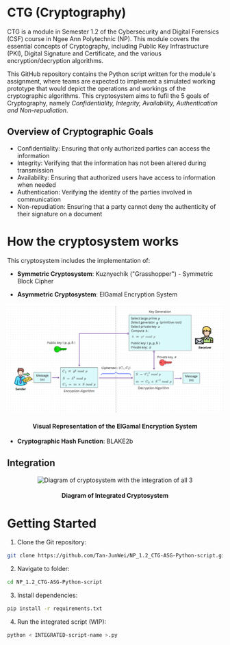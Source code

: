 # CTG (Cryptography)

CTG is a module in Semester 1.2 of the Cybersecurity and Digital Forensics (CSF) course in Ngee Ann Polytechnic (NP). This module covers the essential concepts of Cryptography, including Public Key Infrastructure (PKI), 
Digital Signature and Certificate, and the various encryption/decryption algorithms.

This GitHub repository contains the Python script written for the module's assignment, where teams are expected to implement a simulated working prototype that would depict the operations and workings of the cryptographic algorithms.
This cryptosystem  aims to fufil the 5 goals of Cryptography, namely _Confidentiality, Integrity, Availability, Authentication and Non-repudiation_.

## Overview of Cryptographic Goals
- Confidentiality: Ensuring that only authorized parties can access the information
- Integrity: Verifying that the information has not been altered during transmission
- Availability: Ensuring that authorized users have access to information when needed
- Authentication: Verifying the identity of the parties involved in communication
- Non-repudiation: Ensuring that a party cannot deny the authenticity of their signature on a document

# How the cryptosystem works

This cryptosystem includes the implementation of:
- **Symmetric Cryptosystem**: Kuznyechik ("Grasshopper") - Symmetric Block Cipher

- **Asymmetric Cryptosystem**: ElGamal Encryption System
<div align="center">
  <img align="center" width="900" src="./assets/ElGamal Diagram.png" alt="ElGamal Diagram" />
  <h4>Visual Representation of the ElGamal Encryption System</h4>
</div>

- **Cryptographic Hash Function**: BLAKE2b

## Integration 

<div align="center">
  <img align="center" width="900" src="./assets/integration.png" alt="Diagram of cryptosystem with the integration of all 3" />
  <h4>Diagram of Integrated Cryptosystem</h4>
</div>

# Getting Started

1. Clone the Git repository:

```bash
git clone https://github.com/Tan-JunWei/NP_1.2_CTG-ASG-Python-script.git
```

2. Navigate to folder:

```bash
cd NP_1.2_CTG-ASG-Python-script
```

3. Install dependencies:

```bash
pip install -r requirements.txt
```

4. Run the integrated script (WIP):

```bash
python < INTEGRATED-script-name >.py
```

